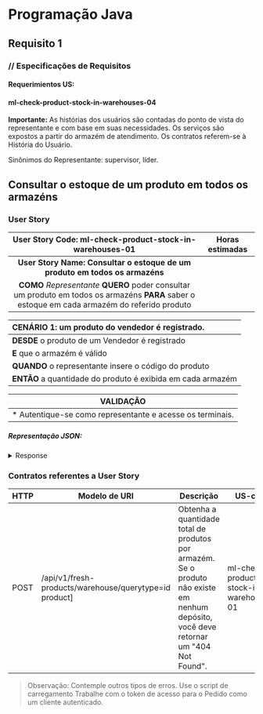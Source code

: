 # Programação Java
## Requisito 1
### // Especificações de Requisitos

#### Requerimientos US:
#### ml-check-product-stock-in-warehouses-04

**Importante:**
As histórias dos usuários são contadas do ponto de vista do representante e com base em
suas necessidades. Os serviços são expostos a partir do armazém de atendimento. Os
contratos referem-se à História do Usuário.

Sinônimos do Representante: supervisor, líder.

## Consultar o estoque de um produto em todos os armazéns
### User Story

|                                            User Story Code: ml-check-product-stock-in-warehouses-01                                             | Horas estimadas |
|:-----------------------------------------------------------------------------------------------------------------------------------------------:|:---------------:|
|                                   **User Story Name: Consultar o estoque de um produto em todos os armazéns**                                   |                 |
| **COMO** _Representante_ **QUERO** poder consultar um produto em todos os armazéns **PARA** saber o estoque em cada armazém do referido produto ||

| **CENÁRIO 1:** um produto do vendedor é registrado.         |
|:------------------------------------------------------------|
| **DESDE** o produto de um Vendedor é registrado             |
| **E** que o armazém é válido                                |
| **QUANDO** o representante insere o código do produto       |
| **ENTÃO** a quantidade do produto é exibida em cada armazém |

| VALIDAÇÃO                                                 |
|-----------------------------------------------------------|
| * Autentique-se como representante e acesse os terminais. |

##### Representação JSON:
<details><summary>Response</summary><p>

```JSON
{ "product_id": "String",
  "warehouses": [
      {
        "warehouse_code":"String",
        "total_quantity":"String"
      }
]}
```
</p>
</details>

### Contratos referentes a User Story
| HTTP | Modelo de URI                                                                                                                                       | Descrição                                                                                                                                 | US-code                                 |
|---|-----------------------------------------------------------------------------------------------------------------------------------------------------|-------------------------------------------------------------------------------------------------------------------------------------------|-----------------------------------------|
| POST | /api/v1/fresh-products/warehouse/querytype=id product] | Obtenha a quantidade total de produtos por armazém.<br>Se o produto não existe em nenhum depósito, você deve retornar um "404 Not Found". | ml-check-product-stock-in-warehouses-01 |

> Observação:
Contemple outros tipos de erros.
Use o script de carregamento
Trabalhe com o token de acesso para o Pedido como um cliente autenticado.